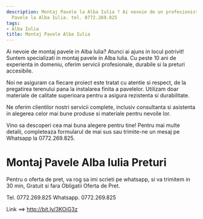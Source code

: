 ```yaml
---
description: Montaj Pavele la Alba Iulia ? Ai nevoie de un profesionist in Montaj
  Pavele la Alba Iulia. tel. 0772.269.825
tags:
- Alba Iulia
title: Montaj Pavele Alba Iulia
---
```



Ai nevoie de montaj pavele in Alba Iulia? Atunci ai ajuns in locul potrivit! Suntem specializati in montaj pavele in Alba Iulia. Cu peste 10 ani de experienta in domeniu, oferim servicii profesionale, durabile si la preturi accesibile.

Noi ne asiguram ca fiecare proiect este tratat cu atentie si respect, de la pregatirea terenului pana la instalarea finita a pavelelor. Utilizam doar materiale de calitate superioara pentru a asigura rezistenta si durabilitate.

Ne oferim clientilor nostri servicii complete, inclusiv consultanta si asistenta in alegerea celor mai bune produse si materiale pentru nevoile lor.

Vino sa descoperi cea mai buna alegere pentru tine! Pentru mai multe detalii, completeaza formularul de mai sus sau trimite-ne un mesaj pe Whatsapp la 0772.269.825.

# Montaj Pavele Alba Iulia Preturi
Pentru o oferta de pret, va rog sa imi scrieti pe whatsapp, si va trimitem in 30 min, Gratuit si fara Obligatii Oferta de Pret.

Tel. 0772.269.825
Whatsapp. 0772.269.825

Link ==> http://bit.ly/3KOiG3z